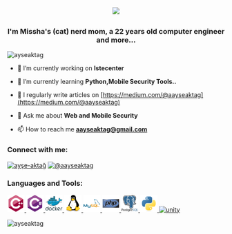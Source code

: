 <h1 align="center">
  <a href="https://git.io/typing-svg">
    <img src="https://readme-typing-svg.herokuapp.com/?lines=Hi!;I+am+Ayşe+Aktağ&center=true&size=25">
  </a>
<h3 align="center">I'm Missha's (cat) nerd mom, a 22 years old computer engineer and more...</h3>
 <p align="left"> <img src="https://komarev.com/ghpvc/?username=ayseaktag&label=Profile%20views&color=0e75b6&style=flat" alt="ayseaktag" /> </p>



- 🔭 I’m currently working on **Istecenter**

- 🌱 I’m currently learning **Python,Mobile Security Tools..**

- 📝 I regularly write articles on [https://medium.com/@aayseaktag](https://medium.com/@aayseaktag)

- 💬 Ask me about **Web and Mobile Security**

- 📫 How to reach me **aayseaktag@gmail.com**

<h3 align="left">Connect with me:</h3>
<p align="left">
<a href="https://linkedin.com/in/ayşe-aktağ" target="blank"><img align="center" src="https://raw.githubusercontent.com/rahuldkjain/github-profile-readme-generator/master/src/images/icons/Social/linked-in-alt.svg" alt="ayşe-aktağ" height="30" width="40" /></a>
<a href="https://medium.com/@aayseaktag" target="blank"><img align="center" src="https://raw.githubusercontent.com/rahuldkjain/github-profile-readme-generator/master/src/images/icons/Social/medium.svg" alt="@aayseaktag" height="30" width="40" /></a>
</p>

<h3 align="left">Languages and Tools:</h3>
<p align="left"> <a href="https://www.w3schools.com/cpp/" target="_blank" rel="noreferrer"> <img src="https://raw.githubusercontent.com/devicons/devicon/master/icons/cplusplus/cplusplus-original.svg" alt="cplusplus" width="40" height="40"/> </a> <a href="https://www.w3schools.com/cs/" target="_blank" rel="noreferrer"> <img src="https://raw.githubusercontent.com/devicons/devicon/master/icons/csharp/csharp-original.svg" alt="csharp" width="40" height="40"/> </a> <a href="https://www.docker.com/" target="_blank" rel="noreferrer"> <img src="https://raw.githubusercontent.com/devicons/devicon/master/icons/docker/docker-original-wordmark.svg" alt="docker" width="40" height="40"/> </a> <a href="https://www.linux.org/" target="_blank" rel="noreferrer"> <img src="https://raw.githubusercontent.com/devicons/devicon/master/icons/linux/linux-original.svg" alt="linux" width="40" height="40"/> </a> <a href="https://www.mysql.com/" target="_blank" rel="noreferrer"> <img src="https://raw.githubusercontent.com/devicons/devicon/master/icons/mysql/mysql-original-wordmark.svg" alt="mysql" width="40" height="40"/> </a> <a href="https://www.php.net" target="_blank" rel="noreferrer"> <img src="https://raw.githubusercontent.com/devicons/devicon/master/icons/php/php-original.svg" alt="php" width="40" height="40"/> </a> <a href="https://www.postgresql.org" target="_blank" rel="noreferrer"> <img src="https://raw.githubusercontent.com/devicons/devicon/master/icons/postgresql/postgresql-original-wordmark.svg" alt="postgresql" width="40" height="40"/> </a> <a href="https://www.python.org" target="_blank" rel="noreferrer"> <img src="https://raw.githubusercontent.com/devicons/devicon/master/icons/python/python-original.svg" alt="python" width="40" height="40"/> </a> <a href="https://unity.com/" target="_blank" rel="noreferrer"> <img src="https://www.vectorlogo.zone/logos/unity3d/unity3d-icon.svg" alt="unity" width="40" height="40"/> </a> </p>

<p><img align="center" src="https://github-readme-stats.vercel.app/api/top-langs?username=ayseaktag&show_icons=true&locale=en&layout=compact" alt="ayseaktag" /></p>
